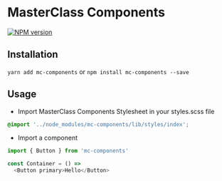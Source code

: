 # MasterClass Components

[![NPM version](https://img.shields.io/npm/v/mc-components.svg?style=flat)](https://npmjs.org/package/mc-components)

## Installation
`yarn add mc-components` or `npm install mc-components --save`

## Usage

- Import MasterClass Components Stylesheet in your styles.scss file
```scss
@import '../node_modules/mc-components/lib/styles/index';
```
- Import a component
```javascript
import { Button } from 'mc-components'

const Container = () =>
  <Button primary>Hello</Button>
```
